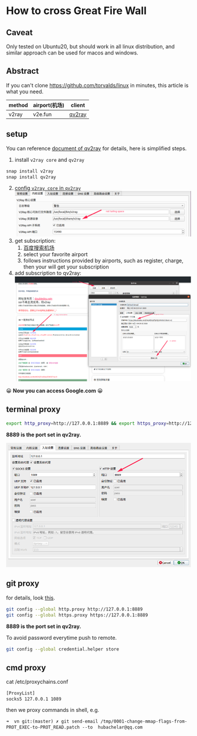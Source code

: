 # How to cross Great Fire Wall

## Caveat
Only tested on Ubuntu20, but should work in all linux distribution, and similar
approach can be used for macos and windows.

## Abstract
If you can't clone https://github.com/torvalds/linux in minutes, this article
is what you need.

| method | airport(机场) | client                                     |
|--------|---------------|--------------------------------------------|
| v2ray  | v2e.fun       | [qv2ray](https://github.com/Qv2ray/Qv2ray) |

## setup
You can reference [document of qv2ray](https://qv2ray.net/en/getting-started/) for details, here is simplified steps.

1. install `v2ray core` and `qv2ray` 
```
snap install v2ray
snap install qv2ray
```
2. [config `v2ray core` in `qv2ray`](https://qv2ray.net/en/getting-started/step2.html#download-v2ray-core-files)
![](./img/gfw.png)
3. get subscription:
    1. [百度搜索机场](https://www.baidu.com/s?wd=%E6%9C%BA%E5%9C%BA%E8%AF%84%E6%B5%8B&rsv_spt=1&rsv_iqid=0xc4db450f00001a08&issp=1&f=8&rsv_bp=1&rsv_idx=2&ie=utf-8&tn=baiduhome_pg&rsv_enter=1&rsv_dl=tb&rsv_n=2&rsv_sug3=1&rsv_sug1=1&rsv_sug7=100&rsv_sug2=0&rsv_btype=i&inputT=457&rsv_sug4=458)
    2. select your favorite airport
    3. follows instructions provided by airports, such as register, charge, then your will get your subscription
4. add subscription to qv2ray:
![](./img/gfw2.png)

:grinning: **Now you can access Google.com** :grinning:

## terminal proxy
```sh
export http_proxy=http://127.0.0.1:8889 && export https_proxy=http://127.0.0.1:8889 
```

**8889 is the port set in qv2ray.**

![](./img/gfw3.png)

## git proxy 
for details, look [this](https://github.com/v2ray/v2ray-core/issues/1190).
```sh
git config --global http.proxy http://127.0.0.1:8889
git config --global https.proxy https://127.0.0.1:8889
```
**8889 is the port set in qv2ray.**

To avoid password everytime push to remote.
```sh
git config --global credential.helper store                        
```
## cmd proxy

cat /etc/proxychains.conf
```
[ProxyList]
socks5 127.0.0.1 1089
```

then we proxy commands in shell, e.g.
```
➜  vn git:(master) ✗ git send-email /tmp/0001-change-mmap-flags-from-PROT_EXEC-to-PROT_READ.patch --to  hubachelar@qq.com
```
